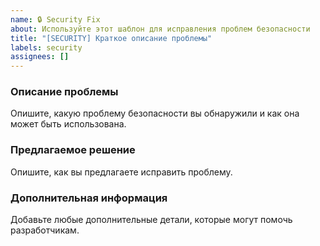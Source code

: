 ```yaml
---
name: 🔒 Security Fix
about: Используйте этот шаблон для исправления проблем безопасности
title: "[SECURITY] Краткое описание проблемы"
labels: security
assignees: []
---
```


### Описание проблемы
Опишите, какую проблему безопасности вы обнаружили и как она может быть использована.

### Предлагаемое решение
Опишите, как вы предлагаете исправить проблему.

### Дополнительная информация
Добавьте любые дополнительные детали, которые могут помочь разработчикам.
